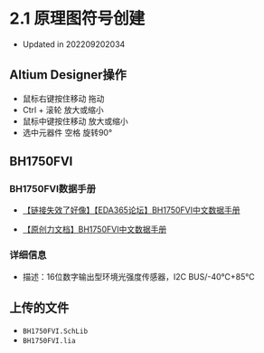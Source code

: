 # 2.1 原理图符号创建

* Updated in 202209202034

## Altium Designer操作

* 鼠标右键按住移动 拖动
* Ctrl + 滚轮 放大或缩小
* 鼠标中键按住移动 放大或缩小
* 选中元器件 空格 旋转90°

## BH1750FVI

### BH1750FVI数据手册

* [【链接失效了好像】【EDA365论坛】BH1750FVI中文数据手册](https://www.eda365.com/thread-232451-1-1.html)

* [【原创力文档】BH1750FVI中文数据手册](https://max.book118.com/html/2020/1124/6141132143003024.shtm)

### 详细信息

* 描述：16位数字输出型环境光强度传感器，I2C BUS/-40℃+85℃

## 上传的文件

* `BH1750FVI.SchLib`
* `BH1750FVI.lia`
